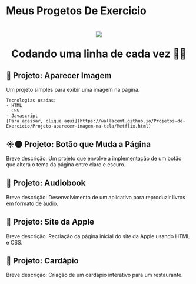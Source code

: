 # Meus Progetos De Exercicio
<h1 align="center">
<img src="https://media.giphy.com/media/v1.Y2lkPTc5MGI3NjExZXl5YWdqYWZsZXh6ZzBjNGt0b2w5YTVjbXJvb3UycmlqenRuZ3FmeSZlcD12MV9pbnRlcm5hbF9naWZfYnlfaWQmY3Q9Zw/j3mdQpQ9SKxFOWs9gy/giphy.gif"/>
<p>Codando uma linha de cada vez 👨‍💻</p>
</h1>
 
## 👀 Projeto: Aparecer Imagem 
Um projeto simples para exibir uma imagem na página.

    Tecnologias usadas: 
    - HTML
    - CSS
    - Javascript
    [Para acessar, clique aqui](https://wallacemt.github.io/Projetos-de-Exercicio/Projeto-aparecer-imagem-na-tela/Metflix.html)


## ☀🌑 Projeto: Botão que Muda a Página
Breve descrição: Um projeto que envolve a implementação de um botão que altera o tema da página entre claro e escuro.

## 📖 Projeto: Audiobook
Breve descrição: Desenvolvimento de um aplicativo para reproduzir livros em formato de áudio.

## 🍎 Projeto: Site da Apple
Breve descrição: Recriação da página inicial do site da Apple usando HTML e CSS.

## 📕 Projeto: Cardápio
Breve descrição: Criação de um cardápio interativo para um restaurante.